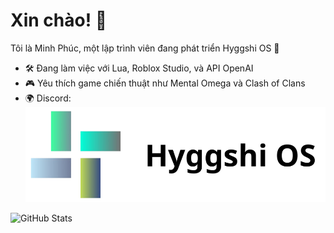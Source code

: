 # Xin chào! 👋
Tôi là Minh Phúc, một lập trình viên đang phát triển Hyggshi OS 🚀  
- 🛠 Đang làm việc với Lua, Roblox Studio, và API OpenAI  
- 🎮 Yêu thích game chiến thuật như Mental Omega và Clash of Clans  
- 🌍 Discord: ![Hyggshi OS Developer](https://github.com/HyggshiOSDeveloper/Hyggshi-OS-project-center/blob/main/logo.png)  

![GitHub Stats](https://github-readme-stats.vercel.app/api?username=MinhPhuc&show_icons=true)
